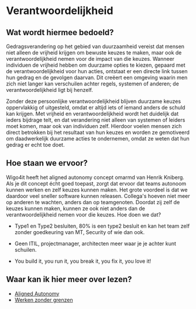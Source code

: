 # Verantwoordelijkheid

## Wat wordt hiermee bedoeld?
Gedragsverandering op het gebied van duurzaamheid vereist dat mensen niet alleen de vrijheid krijgen om bewuste keuzes te maken, maar ook de verantwoordelijkheid nemen voor de impact van die keuzes. Wanneer individuen de vrijheid hebben om duurzame opties te kiezen, gepaard met de verantwoordelijkheid voor hun acties, ontstaat er een directe link tussen hun gedrag en de gevolgen daarvan. Dit creëert een omgeving waarin men zich niet langer kan verschuilen achter regels, systemen of anderen; de verantwoordelijkheid ligt bij henzelf.

Zonder deze persoonlijke verantwoordelijkheid blijven duurzame keuzes oppervlakkig of uitgesteld, omdat er altijd iets of iemand anders de schuld kan krijgen. Met vrijheid en verantwoordelijkheid wordt het duidelijk dat ieders bijdrage telt, en dat verandering niet alleen van systemen of leiders moet komen, maar ook van individuen zelf. Hierdoor voelen mensen zich direct betrokken bij het resultaat van hun keuzes en worden ze gemotiveerd om daadwerkelijk duurzame acties te ondernemen, omdat ze weten dat hun gedrag er echt toe doet.


## Hoe staan we ervoor?
Wigo4it heeft het aligned autonomy concept omarmd van Henrik Kniberg. Als je dit concept écht goed toepast, zorgt dat ervoor dat teams autonoom kunnen werken en zelf keuzes kunnen maken. Het grote voordeel is dat we daardoor veel sneller software kunnen releasen. Collega's hoeven niet meer op anderen te wachten, anders dan op teamgenoten. Doordat zij zelf de keuzes kunnen maken, kunnen ze ook niet anders dan de verantwoordelijkheid nemen voor die keuzes. Hoe doen we dat?

- Type1 en Type2 besluiten, 80% is een type2 besluit en kan het team zelf zonder goedkeuring van MT, Security of wie dan ook.

- Geen ITIL, projectmanager, architecten meer waar je je achter kunt schuilen.

- You build it, you run it, you break it, you fix it, you love it!

## Waar kan ik hier meer over lezen?
- [Aligned Autonomy](https://www.orgtopologies.com/post/aligned-autonomy-at-scale)
- [Werken zonder grenzen](https://www.linkedin.com/pulse/werken-zonder-grenzen-jean-paul-van-der-ham-8cxne/?trackingId=TtiHx6soTJClf%2BFsA8afAQ%3D%3D)